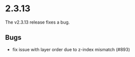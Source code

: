 # 2.3.13

The v2.3.13 release fixes a bug.

## Bugs

 * fix issue with layer order due to z-index mismatch (#893)
